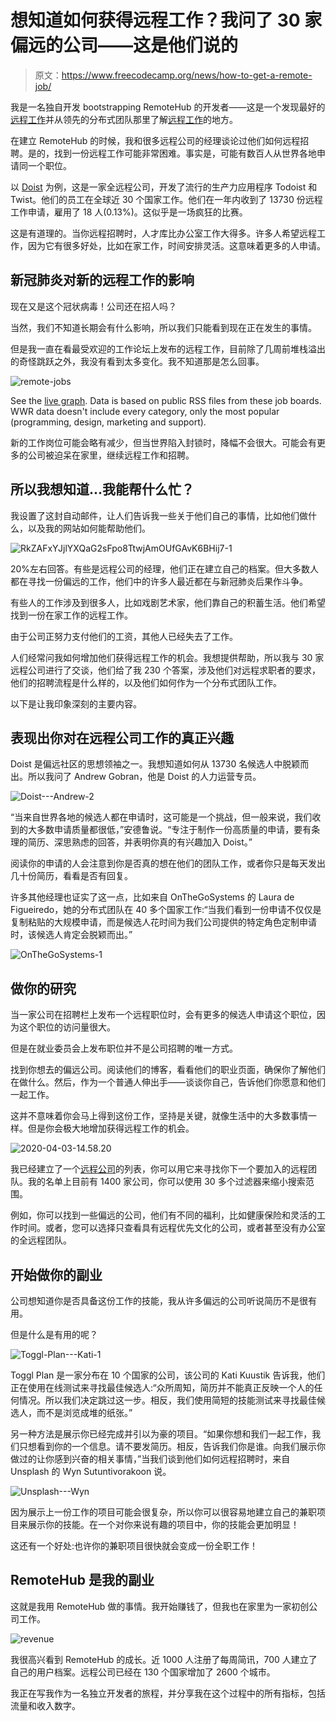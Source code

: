# 想知道如何获得远程工作？我问了 30 家偏远的公司——这是他们说的

> 原文：<https://www.freecodecamp.org/news/how-to-get-a-remote-job/>

我是一名独自开发 bootstrapping RemoteHub 的开发者——这是一个发现最好的[远程工作](https://remotehub.io/remote-jobs)并从领先的分布式团队那里了解[远程工作](https://remotehub.io/remote-work)的地方。

在建立 RemoteHub 的时候，我和很多远程公司的经理谈论过他们如何远程招聘。是的，找到一份远程工作可能非常困难。事实是，可能有数百人从世界各地申请同一个职位。

以 [Doist](https://remotehub.io/doist) 为例，这是一家全远程公司，开发了流行的生产力应用程序 Todoist 和 Twist。他们的员工在全球近 30 个国家工作。他们在一年内收到了 13730 份远程工作申请，雇用了 18 人(0.13%)。这似乎是一场疯狂的比赛。

这是有道理的。当你远程招聘时，人才库比办公室工作大得多。许多人希望远程工作，因为它有很多好处，比如在家工作，时间安排灵活。这意味着更多的人申请。

## 新冠肺炎对新的远程工作的影响

现在又是这个冠状病毒！公司还在招人吗？

当然，我们不知道长期会有什么影响，所以我们只能看到现在正在发生的事情。

但是我一直在看最受欢迎的工作论坛上发布的远程工作，目前除了几周前堆栈溢出的奇怪跳跃之外，我没有看到太多变化。我不知道那是怎么回事。

![remote-jobs](img/acc1d3ef99de3075affbc9343e8945c0.png)

See the [live graph](https://remotehub.io/open/jobs). Data is based on public RSS files from these job boards. WWR data doesn't include every category, only the most popular (programming, design, marketing and support).

新的工作岗位可能会略有减少，但当世界陷入封锁时，降幅不会很大。可能会有更多的公司被迫呆在家里，继续远程工作和招聘。

## 所以我想知道...我能帮什么忙？

我设置了这封自动邮件，让人们告诉我一些关于他们自己的事情，比如他们做什么，以及我的网站如何能帮助他们。

![RkZAFxYJjlYXQaG2sFpo8TtwjAmOUfGAvK6BHij7-1](img/e66ef64ce7726cecbe23d9c02f07e9cc.png)

20%左右回答。有些是远程公司的经理，他们正在建立自己的档案。但大多数人都在寻找一份偏远的工作，他们中的许多人最近都在与新冠肺炎后果作斗争。

有些人的工作涉及到很多人，比如戏剧艺术家，他们靠自己的积蓄生活。他们希望找到一份在家工作的远程工作。

由于公司正努力支付他们的工资，其他人已经失去了工作。

人们经常问我如何增加他们获得远程工作的机会。我想提供帮助，所以我与 30 家远程公司进行了交谈，他们给了我 230 个答案，涉及他们对远程求职者的要求，他们的招聘流程是什么样的，以及他们如何作为一个分布式团队工作。

以下是让我印象深刻的主要内容。

## 表现出你对在远程公司工作的真正兴趣

Doist 是偏远社区的思想领袖之一。我想知道如何从 13730 名候选人中脱颖而出。所以我问了 Andrew Gobran，他是 Doist 的人力运营专员。

![Doist---Andrew-2](img/1c92a060b09e60992f054b1256a390db.png)

“当来自世界各地的候选人都在申请时，这可能是一个挑战，但一般来说，我们收到的大多数申请质量都很低，”安德鲁说。“专注于制作一份高质量的申请，要有条理的简历、深思熟虑的回答，并表明你真的有兴趣加入 Doist。”

阅读你的申请的人会注意到你是否真的想在他们的团队工作，或者你只是每天发出几十份简历，看看是否有回复。

许多其他经理也证实了这一点，比如来自 OnTheGoSystems 的 Laura de Figueiredo，她的分布式团队在 40 多个国家工作:“当我们看到一份申请不仅仅是复制粘贴的大规模申请，而是候选人花时间为我们公司提供的特定角色定制申请时，该候选人肯定会脱颖而出。”

![OnTheGoSystems-1](img/49e410e8f4d1db540e0f91ec8558f409.png)

## 做你的研究

当一家公司在招聘栏上发布一个远程职位时，会有更多的候选人申请这个职位，因为这个职位的访问量很大。

但是在就业委员会上发布职位并不是公司招聘的唯一方式。

找到你想去的偏远公司。阅读他们的博客，看看他们的职业页面，确保你了解他们在做什么。然后，作为一个普通人伸出手——谈谈你自己，告诉他们你愿意和他们一起工作。

这并不意味着你会马上得到这份工作，坚持是关键，就像生活中的大多数事情一样。但是你会极大地增加获得远程工作的机会。

![2020-04-03-14.58.20](img/37255a16c1b083e52f128d59422e6f43.png)

我已经建立了一个[远程公司](https://remotehub.io/remote-companies)的列表，你可以用它来寻找你下一个要加入的远程团队。我的名单上目前有 1400 家公司，你可以使用 30 多个过滤器来缩小搜索范围。

例如，你可以找到一些偏远的公司，他们有不同的福利，比如健康保险和灵活的工作时间。或者，您可以选择只查看具有远程优先文化的公司，或者甚至没有办公室的全远程团队。

## 开始做你的副业

公司想知道你是否具备这份工作的技能，我从许多偏远的公司听说简历不是很有用。

但是什么是有用的呢？

![Toggl-Plan---Kati-1](img/b5deb14f78c87c0335453beed84f3cd5.png)

Toggl Plan 是一家分布在 10 个国家的公司，该公司的 Kati Kuustik 告诉我，他们正在使用在线测试来寻找最佳候选人:“众所周知，简历并不能真正反映一个人的任何情况。所以我们决定跳过这一步。相反，我们使用简短的技能测试来寻找最佳候选人，而不是浏览成堆的纸张。”

另一种方法是展示你已经完成并引以为豪的项目。“如果你想和我们一起工作，我们只想看到你的一个信息。请不要发简历。相反，告诉我们你是谁。向我们展示你做过的让你感到兴奋的相关事情，”当我们谈到他们如何远程招聘时，来自 Unsplash 的 Wyn Sutuntivorakoon 说。

![Unsplash---Wyn](img/8bc2a0ae372fb60772b4eae934f7cbc5.png)

因为展示上一份工作的项目可能会很复杂，所以你可以很容易地建立自己的兼职项目来展示你的技能。在一个对你来说有趣的项目中，你的技能会更加明显！

这还有一个好处:也许你的兼职项目很快就会变成一份全职工作！

## RemoteHub 是我的副业

这就是我用 RemoteHub 做的事情。我开始赚钱了，但我也在家里为一家初创公司工作。

![revenue](img/cba41181946cfc0163387ccf3ae3469c.png)

我很高兴看到 RemoteHub 的成长。近 1000 人注册了每周简讯，700 人建立了自己的用户档案。远程公司已经在 130 个国家增加了 2600 个城市。

我正在写我作为一名独立开发者的旅程，并分享我在这个过程中的所有指标，包括流量和收入数字。